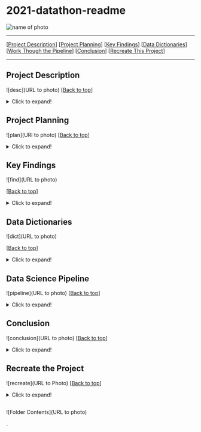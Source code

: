 # 2021-datathon-readme
<a name="top"></a>
![name of photo](url_to_photo)

***
[[Project Description](#project_description)]
[[Project Planning](#planning)]
[[Key Findings](#findings)]
[[Data Dictionaries](#dictionary)]
[[Work Though the Pipeline](#pipeline)]
[[Conclusion](#conclusion)]
[[Recreate This Project](#recreate)]
___


## <a name="project_description"></a> Project Description
![desc](URL to photo)
[[Back to top](#top)]

<details>
  <summary>Click to expand!</summary>

### Description
- Using the SAWS data set we minimized it to only include the medical center zip code (78229). We will be using this focused SAWS data and using it in conjunction with the COSA Medical Center Air/Weather/Flood/Sound data set to see how the these affects water consumption in the area as well as one another. We will also be doing individual analysis on each data set. For the SAWS data set we aim to find the consumption based on the residential water consumption through the year. For the COSA Air Quality we want to see the quality throughout the days and weeks.

### Goals
- Find out if there is a link between air quality and water consumption in the medical center
- See if the air quality sensor is beneficial to SA.
- See water consumption use time analysis.
- Find peak water consumption times (so in the future what can the city do to combat the peak)
- Find peak poor air quality times/days (so in the future what can the city do to combat the peak)

</details>
    
    
## <a name="planning"></a> Project Planning
![plan](URl to photo)
[[Back to top](#top)]

<details>
  <summary>Click to expand!</summary>

### Projet Outline:
    
- Acquisiton of data
- Prepare and clean data with python - Jupyter Labs
    - Drop
    - Rename
    - Create
    - Dummies
    - Etc.
- Explore data:
    - What are the features?
    - Null values:
        - Are the fixable or should they just be deleted.
    - Categorical or continuous values.
    - Make graphs that show:
        - At least 2.
- Run statistical analysis:
    - At least 2.
        
### Hypothesis/Questions
- There is a relationship between sound and air quality (louder sound - construction, traffic, etc)
- The hotter it is the more water consumption there is.
- What is water consumption like during storms vs sunny days?
- Are there spikes in air quality at certain times or days?
- Is air quality and water consumption worse on the weekends?
- How is the air quality after it floods?
- What type of weather has the best air quality?
- As air quality gets worse water consumption goes up.
- Does air quality influence water consumption?


</details>

    
## <a name="findings"></a> Key Findings
![find](URL to photo)

[[Back to top](#top)]

<details>
  <summary>Click to expand!</summary>

### Explore:
- 
    
    
### Stats
- Stat Test 1: 
    - which test:
        - reject of accept null

            
- Stat Test 2: 
    - which test:
        - reject of accept null
    

### Modeling:
- Baseline:
    - 
- Models Made:
    - 
- Best Model:
    - 
- Model testing:
    - 
- Performance:
    - 

***

    
</details>

## <a name="dictionary"></a> Data Dictionaries
![dict](URL to photo)

[[Back to top](#top)]

<details>
  <summary>Click to expand!</summary>

### SAWS
    
| Attribute | Definition | Data Type |
| ----- | ----- | ----- | 
| Record | #	Unique Record Number (used to cross reference SAWS internal dataset) | Data Type |
| Prefix | Compass direction associated with street name (N, S, E, W, NE, NW, SE, SW or blank) | Data Type |
| Service Location | Name of street where residential type service account is located | Data Type |
| Suffix | Type associated with street name (ST, RD, DR, CT, LOOP, PKWY, BLVD… etc.) | Data Type |
| ZIP Code | 5-digit zip codes associated with service location | Data Type |
| 17-JAN to 17-DEC | Gallons billed to Customer Account for service location in each month of 2017 | Data Type |
| 18-JAN to 18-DEC | Gallons billed to Customer Account for service location in each month of 2018 | Data Type |
| 19-JAN to 19-DEC | Gallons billed to Customer Account for service location in each month of 2019 | Data Type |
| 20-JAN to 20-DEC | Gallons billed to Customer Account for service location in each month of 2020 | Data Type |

### COSA Air
    
| Attribute | Definition | Data Type |
| ----- | ----- | ----- | 
| DateTime | Date and Time when the value was read by the sensor in local time | Data Type |
| Sensor_id | Sensor unique identifier | Data Type |
| Vendor | This field is meant to convey the vendor that owns the snesor | Data Type |
| SensorModel | This is meant to convey the actual manufacturer model number of the sensor | Data Type |
| LAT | Latitude of sensor location in decimal format | Data Type |
| LONG | Longitude of sensor location in decimal format | Data Type |
| Zone | Recognized pre defined zone where sensor is installed | Data Type |
| Pm1_0 | Microgram per meter cube of inhalable particles with diameter smaller than 1 Micron | Data Type |
| Pm2_5 | Microgram per meter cube of inhalable particles with diameter smaller 2.5 Micron | Data Type |
| Pm10 | Microgram per meter cube of inhalable particles with diameter smaller 10 Micron | Data Type |
| SO2 | Sulfuric Dioxide concentration in PPM (parts per million) | Data Type |
| O3 | Ozone concentration in PPM (parts per million) | Data Type |
| CO | Carbone Monoxide concentration in PPM (parts per million) | Data Type |
| NO2 | Nitrogen Dioxide concentration in PPM (parts per million) | Data Type |
| AlertTriggered | A list of measurements that triggered an alert. | Data Type |
| SensorStatus | Indicates the status of the sensor when the reading was taken. | Data Type |


### COSA Flood
    
| Attribute | Definition | Data Type |
| ----- | ----- | ----- | 
| DateTime | Date and Time when the value was read by the sensor in local time | Data Type |
| Sensor_id | Sensor unique identifier | Data Type |
| Vendor | This field is meant to convey the vendor that owns the sensor. | Data Type |
| SensorModel | This is meant to convey the actual manufacturer model number of the sensor. | Data Type |
| LAT | Latitude of sensor location in decimal format. | Data Type |
| LONG | Longitude of sensor location in decimal format. | Data Type |
| Zone | Recognized pre-defined zone where sensor is installed. | Data Type |
| Temp(c) | Temperature at sensor in deg C | Data Type |
| Temp(F) | Temperature at sensor in deg F | Data Type |
| DistToWL(ft) | Distance from sensor to water level in ft | Data Type |
| DistToWL(m) | Distance from sensor to water level in m | Data Type |
| DistToDF(ft) | Distance from sensor to dry floor of river, creek etc. (ft) | Data Type |
| DistToDF(m) | Distance from sensor to dry floor of river, creek etc. (m) | Data Type |
| AlertTriggered | Y, N value if sensor supports water level alerts and alert was triggered.   | Data Type |
| SensorStatus | Indicates the status of the sensor when the reading was taken. | Data Type |


### COSA Sound
    
| Attribute | Definition | Data Type |
| ----- | ----- | ----- | 
| DateTime | Date and Time when the value was read by the sensor in local time | Data Type |
| Sensor_id | Sensor unique identifier | Data Type |
| Vendor | This field is meant to convey the vendor that owns the sensor. | Data Type |
| SensorModel | This is meant to convey the actual manufacturer model number of the sensor. | Data Type |
| LAT | Latitude of sensor location in decimal format. | Data Type |
| LONG | Longitude of sensor location in decimal format. | Data Type |
| Zone | Recognized pre-defined zone where sensor is installed. | Data Type |
| NoiseLevel(db) | Noise level in decibels (db) | Data Type |
| AlertTriggered | Y, N value if sensor supports alert levels and alert was triggered. | Data Type |
| SensorStatus | Indicates the status of the sensor when the reading was taken. | Data Type |
  

### COSA Weather
    
| Attribute | Definition | Data Type |
| ----- | ----- | ----- | 
| DateTime | Date and Time when the value was read by the sensor in local time | Data Type |
| Sensor_id | Sensor unique identifier | Data Type |
| Vendor | This field is meant to convey the vendor that owns the sensor. | Data Type |
| SensorModel | This is meant to convey the actual manufacturer model number of the sensor. | Data Type |
| LAT | Latitude of sensor location in decimal format. | Data Type |
| LONG | Longitude of sensor location in decimal format. | Data Type |
| Zone | Recognized pre-defined zone where sensor is installed. | Data Type |
| Temp(c) | Ambient air temperature in deg C | Data Type |
| Temp(F) | Ambient air temperature in deg F | Data Type |
| Humidity(%) | % Relative Humidity (RH) | Data Type |
| DewPoint(c) | Due point in deg C | Data Type |
| DewPoint(F) | Due point in deg F | Data Type |
| Pressure(Pa) | Atmospheric pressure in Pascal (Pa) | Data Type |
| AlertTriggered | A list of measurements that triggered an alert. | Data Type |
| SensorStatus | Indicates the status of the sensor when the reading was taken. | Data Type |
  

***
</details>

## <a name="pipeline"></a> Data Science Pipeline
![pipeline](URL to photo)
[[Back to top](#top)]

<details>
  <summary>Click to expand!</summary>

### Acquire Data:
- 
    
### Prepare Data
- 

### Exploration Findings:
- 

### Stats Test 1:
- What is the test?
    - 
- Why use this test?
    - 
- What is being compared?
    - 
- Reject the null or fail to reject
    - 
- What was learned:
    - 

### Stats Test 2:
- What is the test?
    - 
- Why use this test?
    - 
- What is being compared?
    - 
- Reject the null or fail to reject
    - 
- What was learned:
    - 
    
### Stats Test 3:
- What is the test?
    - 
- Why use this test?
    - 
- What is being compared?
    - 
- Reject the null or fail to reject
    - 
- What was learned:
    - 


***
​
    
</details>    


## <a name="conclusion"></a> Conclusion
![conclusion](URL to photo)
[[Back to top](#top)]
<details>
  <summary>Click to expand!</summary>

I found....

With further time...

I recommend...


</details>  


## <a name="Recreate This Project"></a> Recreate the Project
![recreate](URL to Photo)
[[Back to top](#top)]

<details>
  <summary>Click to expand!</summary>

### 1. Getting started

    
Good luck I hope you enjoy your project!

</details>
    


## 

![Folder Contents](URL to photo)


>>>>>>>>>>>>>>>
.

